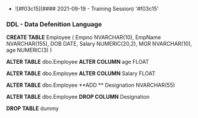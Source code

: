 
- ![#f03c15](#### 2021-09-19 - Training Session) '#f03c15'
### DDL - Data Defenition Language

**CREATE TABLE** Employee (
   Empno NVARCHAR(10),
   EmpName NVARCHAR(155),
   DOB DATE,
   Salary NUMERIC(20,2),
   MGR NVARCHAR(10),
   age NUMERIC(3)
)


 **ALTER TABLE** dbo.Employee
 **ALTER COLUMN** age FLOAT

 **ALTER TABLE** dbo.Employee
 **ALTER COLUMN** Salary FLOAT

 **ALTER TABLE** dbo.Employee
 **ADD ** Designation NVARCHAR(55)

 **ALTER TABLE** dbo.Employee
 **DROP COLUMN** Designation


 **DROP TABLE** dummy
